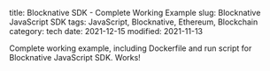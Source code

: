 title: Blocknative SDK - Complete Working Example
slug: Blocknative JavaScript SDK
tags: JavaScript, Blocknative, Ethereum, Blockchain
category: tech
date: 2021-12-15
modified: 2021-11-13

Complete working example, including Dockerfile and run script for Blocknative JavaScript SDK.  Works!

<script src="https://gist.github.com/jac18281828/4b456936ab449ef93965dd04a9792831.js"></script>


